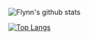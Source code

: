 ![Flynn's github stats](https://github-readme-stats.vercel.app/api?username=ucasFL&show_icons=true&count_private=true&hide=stars)

[![Top Langs](https://github-readme-stats.vercel.app/api/top-langs/?username=ucasFL)](https://github.com/anuraghazra/github-readme-stats)

<!--
**ucasFL/ucasfl** is a ✨ _special_ ✨ repository because its `README.md` (this file) appears on your GitHub profile.

Here are some ideas to get you started:

- 🔭 I’m currently working on ...
- 🌱 I’m currently learning ...
- 👯 I’m looking to collaborate on ...
- 🤔 I’m looking for help with ...
- 💬 Ask me about ...
- 📫 How to reach me: ...
- 😄 Pronouns: ...
- ⚡ Fun fact: ...
-->
